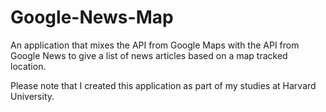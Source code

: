 # Google-News-Map
An application that mixes the API from Google Maps with the API from Google News to give a list of news articles based on a map tracked location.

Please note that I created this application as part of my studies at Harvard University.
